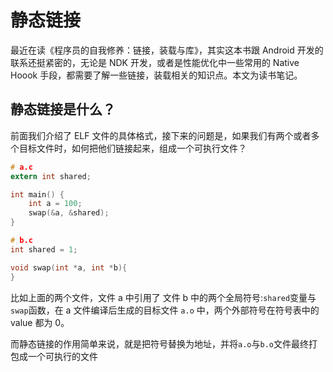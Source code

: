 # 静态链接
最近在读《程序员的自我修养：链接，装载与库》，其实这本书跟 Android 开发的联系还挺紧密的，无论是 NDK 开发，或者是性能优化中一些常用的 Native Hoook 手段，都需要了解一些链接，装载相关的知识点。本文为读书笔记。

## 静态链接是什么？
前面我们介绍了 ELF 文件的具体格式，接下来的问题是，如果我们有两个或者多个目标文件时，如何把他们链接起来，组成一个可执行文件？

```c
# a.c
extern int shared;

int main() {
    int a = 100;
    swap(&a, &shared);
}

# b.c
int shared = 1;

void swap(int *a, int *b){
}
```

比如上面的两个文件，文件 a 中引用了 文件 b 中的两个全局符号:`shared`变量与`swap`函数，在 a 文件编译后生成的目标文件 `a.o` 中，两个外部符号在符号表中的 value 都为 0。

而静态链接的作用简单来说，就是把符号替换为地址，并将`a.o`与`b.o`文件最终打包成一个可执行的文件
